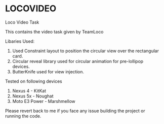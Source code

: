 # LOCOVIDEO
Loco Video Task

This contains the video task given by TeamLoco

Libaries Used:
1. Used Constraint layout to position the circular view over the rectangular card.
2. Circular reveal library used for circular animation for pre-lollipop devices.
3. ButterKnife used for view injection.

Tested on following devices 

1. Nexus 4 - KitKat
2. Nexus 5x - Noughat
3. Moto E3 Power - Marshmellow

Please revert back to me if you face any issue building the project or running the code.




